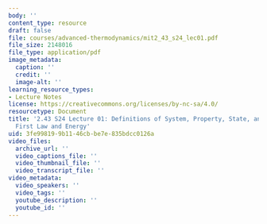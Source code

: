 ```yaml
---
body: ''
content_type: resource
draft: false
file: courses/advanced-thermodynamics/mit2_43_s24_lec01.pdf
file_size: 2148016
file_type: application/pdf
image_metadata:
  caption: ''
  credit: ''
  image-alt: ''
learning_resource_types:
- Lecture Notes
license: https://creativecommons.org/licenses/by-nc-sa/4.0/
resourcetype: Document
title: '2.43 S24 Lecture 01: Definitions of System, Property, State, and Weight Process;
  First Law and Energy'
uid: 3fe99819-9b11-46cb-be7e-835bdcc0126a
video_files:
  archive_url: ''
  video_captions_file: ''
  video_thumbnail_file: ''
  video_transcript_file: ''
video_metadata:
  video_speakers: ''
  video_tags: ''
  youtube_description: ''
  youtube_id: ''
---
```

